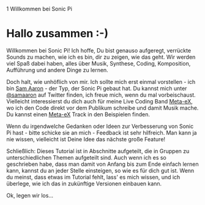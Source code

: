 1 Willkommen bei Sonic Pi

# Hallo zusammen :-)

Willkommen bei Sonic Pi! Ich hoffe, Du bist genauso aufgeregt, verrückte Sounds zu machen, wie ich es bin, dir zu zeigen, wie das geht. Wir werden viel Spaß dabei haben, alles über Musik, Synthese, Coding, Komposition, Aufführung und andere Dinge zu lernen.

Doch halt, wie unhöflich von mir. Ich sollte mich erst einmal vorstellen - ich bin [Sam Aaron](http://twitter.com/samaaron) - der Typ, der Sonic Pi gebaut hat. Du kannst mich unter [@samaaron](http://twitter.com/samaaron) auf Twitter finden, ich freue mich, wenn du mal vorbeischaust. Vielleicht interessierst du dich auch für meine Live Coding Band [Meta-eX](http://meta-ex.com), wo ich den Code direkt vor dem Publikum schreibe und damit Musik mache. Du kannst einen 
[Meta-eX](http://meta-ex.com) Track in den Beispielen finden.

Wenn du irgendwelche Gedanken oder Ideen zur Verbesserung von Sonic Pi hast - bitte schicke sie an mich - Feedback ist sehr hilfreich. Man kann ja nie wissen, vielleicht ist Deine Idee das nächste große Feature!

Schließlich: Dieses Tutorial ist in Abschnitte aufgeteilt, die in Gruppen zu unterschiedlichen Themen aufgeteilt sind. Auch wenn ich es so geschrieben habe, dass man damit von Anfang bis zum Ende einfach lernen kann, kannst du an jeder Stelle einsteigen, so wie es für dich gut ist. Wenn du meinst, dass etwas im Tutorial fehlt, lass' es mich wissen, und ich überlege, wie ich das in zukünftige Versionen einbauen kann.

Ok, legen wir los...











